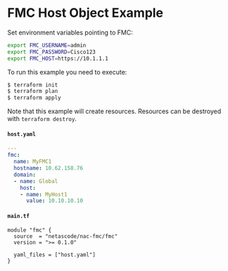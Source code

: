 <!-- BEGIN_TF_DOCS -->
# FMC Host Object Example

Set environment variables pointing to FMC:

```bash
export FMC_USERNAME=admin
export FMC_PASSWORD=Cisco123
export FMC_HOST=https://10.1.1.1
```

To run this example you need to execute:

```bash
$ terraform init
$ terraform plan
$ terraform apply
```

Note that this example will create resources. Resources can be destroyed with `terraform destroy`.

#### `host.yaml`

```yaml
---
fmc:
  name: MyFMC1
  hostname: 10.62.158.76
  domain:
  - name: Global
    host:
    - name: MyHost1
      value: 10.10.10.10
```

#### `main.tf`

```hcl
module "fmc" {
  source  = "netascode/nac-fmc/fmc"
  version = ">= 0.1.0"

  yaml_files = ["host.yaml"]
}
```
<!-- END_TF_DOCS -->